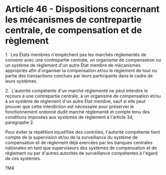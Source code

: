 # Article 46 - Dispositions concernant les mécanismes de contrepartie centrale, de compensation et de règlement


1.  Les États membres n'empêchent pas les marchés réglementés de convenir avec une contrepartie centrale, un organisme de compensation ou un système de règlement d'un autre État membre de mécanismes appropriés afin d'organiser la compensation et/ou le règlement de tout ou partie des transactions conclues par leurs participants dans le cadre de leurs systèmes.

2.  L'autorité compétente d'un marché réglementé ne peut interdire le recours à une contrepartie centrale, à un organisme de compensation et/ou à un système de règlement d'un autre État membre, sauf si elle peut prouver que cette interdiction est nécessaire pour préserver le fonctionnement ordonné dudit marché réglementé et compte tenu des conditions imposées aux systèmes de règlement à l'article 34, paragraphe 2.

Pour éviter la répétition injustifiée des contrôles, l'autorité compétente tient compte de la supervision et/ou de la surveillance du système de compensation et de règlement déjà exercées par les banques centrales nationales en tant que superviseurs des systèmes de compensation et de règlement ou par d'autres autorités de surveillance compétentes à l'égard de ces systèmes.

?M4
